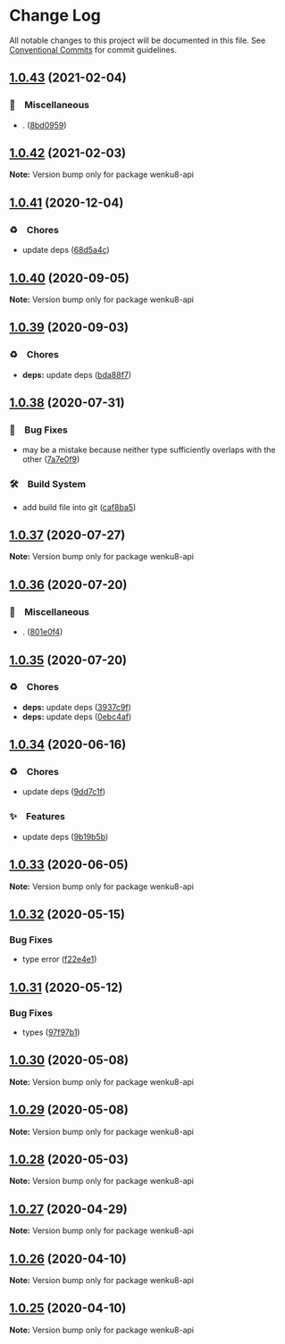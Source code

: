 # Change Log

All notable changes to this project will be documented in this file.
See [Conventional Commits](https://conventionalcommits.org) for commit guidelines.

## [1.0.43](https://github.com/bluelovers/ws-rest/compare/wenku8-api@1.0.42...wenku8-api@1.0.43) (2021-02-04)


### 🔖　Miscellaneous

* . ([8bd0959](https://github.com/bluelovers/ws-rest/commit/8bd0959c91aa2315276e6fd7c805c0c36373f595))





## [1.0.42](https://github.com/bluelovers/ws-rest/compare/wenku8-api@1.0.41...wenku8-api@1.0.42) (2021-02-03)

**Note:** Version bump only for package wenku8-api





## [1.0.41](https://github.com/bluelovers/ws-rest/compare/wenku8-api@1.0.40...wenku8-api@1.0.41) (2020-12-04)


### ♻️　Chores

* update deps ([68d5a4c](https://github.com/bluelovers/ws-rest/commit/68d5a4c1b9799d3028b645310b58f452dd7f5c03))





## [1.0.40](https://github.com/bluelovers/ws-rest/compare/wenku8-api@1.0.39...wenku8-api@1.0.40) (2020-09-05)

**Note:** Version bump only for package wenku8-api





## [1.0.39](https://github.com/bluelovers/ws-rest/compare/wenku8-api@1.0.38...wenku8-api@1.0.39) (2020-09-03)


### ♻️　Chores

* **deps:** update deps ([bda88f7](https://github.com/bluelovers/ws-rest/commit/bda88f7b9dd10e80929deb623e3f4941655e7c5b))





## [1.0.38](https://github.com/bluelovers/ws-rest/compare/wenku8-api@1.0.37...wenku8-api@1.0.38) (2020-07-31)


### 🐛　Bug Fixes

* may be a mistake because neither type sufficiently overlaps with the other ([7a7e0f9](https://github.com/bluelovers/ws-rest/commit/7a7e0f908f6cc0a32cfc2fdf963dcc765d19b562))


### 🛠　Build System

* add build file into git ([caf8ba5](https://github.com/bluelovers/ws-rest/commit/caf8ba5fc11fb02b76fa845cff137922378d6e46))





## [1.0.37](https://github.com/bluelovers/ws-rest/compare/wenku8-api@1.0.36...wenku8-api@1.0.37) (2020-07-27)

**Note:** Version bump only for package wenku8-api





## [1.0.36](https://github.com/bluelovers/ws-rest/compare/wenku8-api@1.0.35...wenku8-api@1.0.36) (2020-07-20)


### 🔖　Miscellaneous

* . ([801e0f4](https://github.com/bluelovers/ws-rest/commit/801e0f4ff7bd29c81e67934636f57e57d0d01c74))





## [1.0.35](https://github.com/bluelovers/ws-rest/compare/wenku8-api@1.0.34...wenku8-api@1.0.35) (2020-07-20)


### ♻️　Chores

* **deps:** update deps ([3937c9f](https://github.com/bluelovers/ws-rest/commit/3937c9f90040c4804c841bcb40fbe90e9654a652))
* **deps:** update deps ([0ebc4af](https://github.com/bluelovers/ws-rest/commit/0ebc4af0fd3c2fa7f74dfdaf32be84d657c4209c))





## [1.0.34](https://github.com/bluelovers/ws-rest/compare/wenku8-api@1.0.33...wenku8-api@1.0.34) (2020-06-16)


### ♻️　Chores

*  update deps ([9dd7c1f](https://github.com/bluelovers/ws-rest/commit/9dd7c1fc5b40ac28a6f928c89dbf36be1add89c6))


### ✨　Features

*  update deps ([9b19b5b](https://github.com/bluelovers/ws-rest/commit/9b19b5bf40d40a9761fc01fe7daa630fcf4df1e8))





## [1.0.33](https://github.com/bluelovers/ws-rest/compare/wenku8-api@1.0.32...wenku8-api@1.0.33) (2020-06-05)

**Note:** Version bump only for package wenku8-api





## [1.0.32](https://github.com/bluelovers/ws-rest/compare/wenku8-api@1.0.31...wenku8-api@1.0.32) (2020-05-15)


### Bug Fixes

* type error ([f22e4e1](https://github.com/bluelovers/ws-rest/commit/f22e4e10b17b27a26188ed3c80e78bdf83425aec))





## [1.0.31](https://github.com/bluelovers/ws-rest/compare/wenku8-api@1.0.30...wenku8-api@1.0.31) (2020-05-12)


### Bug Fixes

* types ([97f97b1](https://github.com/bluelovers/ws-rest/commit/97f97b1ef461c1e46893b1d2df329782e0e9a8da))





## [1.0.30](https://github.com/bluelovers/ws-rest/compare/wenku8-api@1.0.29...wenku8-api@1.0.30) (2020-05-08)

**Note:** Version bump only for package wenku8-api





## [1.0.29](https://github.com/bluelovers/ws-rest/compare/wenku8-api@1.0.28...wenku8-api@1.0.29) (2020-05-08)

**Note:** Version bump only for package wenku8-api





## [1.0.28](https://github.com/bluelovers/ws-rest/compare/wenku8-api@1.0.27...wenku8-api@1.0.28) (2020-05-03)

**Note:** Version bump only for package wenku8-api





## [1.0.27](https://github.com/bluelovers/ws-rest/compare/wenku8-api@1.0.26...wenku8-api@1.0.27) (2020-04-29)

**Note:** Version bump only for package wenku8-api





## [1.0.26](https://github.com/bluelovers/ws-rest/compare/wenku8-api@1.0.25...wenku8-api@1.0.26) (2020-04-10)

**Note:** Version bump only for package wenku8-api





## [1.0.25](https://github.com/bluelovers/ws-rest/compare/wenku8-api@1.0.24...wenku8-api@1.0.25) (2020-04-10)

**Note:** Version bump only for package wenku8-api
